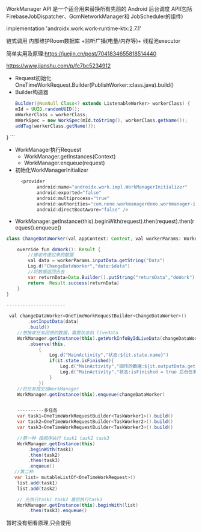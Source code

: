 WorkManager API 是一个适合用来替换所有先前的 Android 后台调度 API(包括 FirebaseJobDispatcher、GcmNetworkManager和 JobScheduler的组件)

implementation 'androidx.work:work-runtime-ktx:2.7.1'

链式调用 内部维护Room数据库 +监听广播(电量/内存等)+ 线程池executor


简单实用及原理:https://juejin.cn/post/7041834655818514440

https://www.jianshu.com/p/fc7bc5234912
- Request初始化 OneTimeWorkRequest.Builder(PublishWorker::class.java).build()
- Builder构造器
    ```java
    Builder(@NonNull Class<? extends ListenableWorker> workerClass) {
    mId = UUID.randomUUID();
    mWorkerClass = workerClass;
    mWorkSpec = new WorkSpec(mId.toString(), workerClass.getName());
    addTag(workerClass.getName());
}
    ```
- WorkManager执行Request
    - WorkManager.getInstances(Context)
    - WorkManager.enqueue(request)
- 初始化WorkManagerInitializer
    ```java
      <provider
            android:name="androidx.work.impl.WorkManagerInitializer"
            android:exported="false"
            android:multiprocess="true"
            android:authorities="com.nene.workmanagerdemo.workmanager-init"
            android:directBootAware="false" />
    ```
- WorkManager.getInstance(this).beginWith(request).then(request).then(request).enqueue()



```java
class ChangeDataWorker(val appContext: Context, val workerParams: WorkerParameters): Worker(appContext,workerParams){

    override fun doWork(): Result {
        //接收传递过来的数据
        val data = workerParams.inputData.getString("Data")
        Log.d("ChangeDataWorker","data:$data")
        //将数据返回出去
        var returnData=Data.Builder().putString("returnData","doWork").build()
        return  Result.success(returnData)
    }
}

----------------------

 val changeDataWorker=OneTimeWorkRequestBuilder<ChangeDataWorker>()
        .setInputData(data)
        .build()
    //想接收任务回馈的数据，需要状态机 livedata
    WorkManager.getInstance(this).getWorkInfoByIdLiveData(changeDataWorker.id)
        .observe(this,
            {
                Log.d("MainActivity","状态:${it.state.name}")
                if(it.state.isFinished){
                    Log.d("MainActivity","回传的数据:${it.outputData.getString("returnData")}")
                    Log.d("MainActivity","状态:isFinished = true 后台任务完成")
                }
            })
    //将任务提交给WorkManager
    WorkManager.getInstance(this).enqueue(changeDataWorker)


    ----------多任务
    var task1=OneTimeWorkRequestBuilder<TaskWorker1>().build()
    var task2=OneTimeWorkRequestBuilder<TaskWorker2>().build()
    var task3=OneTimeWorkRequestBuilder<TaskWorker3>().build()

    //第一种 按顺序执行 task1 task2 task3
    WorkManager.getInstance(this)
        .beginWith(task1)
        .then(task2)
        .then(task3)
        .enqueue()
   //第二种
   var list= mutableListOf<OneTimeWorkRequest>()
    list.add(task1)
    list.add(task2)

    // 先执行task1 task2 最后执行task3
    WorkManager.getInstance(this).beginWith(list)
        .then(task3).enqueue()

```

暂时没有细看原理,只会使用
